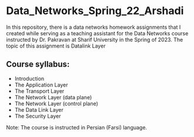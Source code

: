 # Data_Networks_Spring_22_Arshadi

In this repository, there is a data networks homework assignments that I created while serving as a teaching assistant for the Data Networks course instructed by Dr. Pakravan at Sharif University in the Spring of 2023. The topic of this assignment is Datalink Layer

## Course syllabus:
- Introduction
- The Application Layer
- The Transport Layer
- The Network Layer \(data plane\)
- The Network Layer \(control plane\)
- The Data Link Layer
- The Security Layer

Note:
The course is instructed in Persian (Farsi) language.
